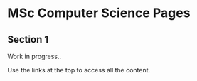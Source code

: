 # MSc Computer Science Pages

## Section 1

Work in progress..

Use the links at the top to access all the content.
